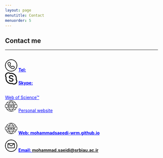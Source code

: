 ```yaml
---
layout: page
menutitle: Contact
menuorder: 5
---
```

## __Contact me__
_________________________________________________________________________________________________________________________________________________________________________


<br/> <img width="40" height="40" alt="Target" src="/assets//call.png"> __<a href="" style="color: blue;"> Tel: </a>__ 
<br/> <img width="40" height="40" alt="Target" src="/assets//skype.png"> __<a href="" style="color: blue;">Skype: </a>__ 

<br/> <a href="https://www.webofscience.com/wos/author/record/2423812" style="color: blue;">Web of Science™</a>
<br/> <img width="40" height="40" alt="Target" src="/assets//web.png"> <a href="https://mohammadsaeedi-wrm.github.io/" style="color: blue;">Personal website</a>

<br/> <img width="40" height="40" alt="Target" src="/assets//web.png"> __<a href="https://mohammadsaeedi-wrm.github.io/" style="color: blue;">Web: mohammadsaeedi-wrm.github.io </a>__ 

 <img width="40" height="40" alt="Target" src="/assets//email.png"> __<a href="" style="color: blue;">Email: mohammad.saeidi@srbiau.ac.ir </a>__ 
